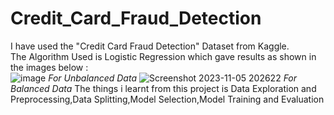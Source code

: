 # Credit_Card_Fraud_Detection
I have used the "Credit Card Fraud Detection" Dataset from Kaggle.
<br>
The Algorithm Used is Logistic Regression which gave results as shown in the images below : 
<br>
![image](https://github.com/AMR9871/Credit_Card_Fraud_Detection/assets/113165027/4defa3ee-58ef-42a9-a141-2b38a2efaa54)
*For Unbalanced Data*
![Screenshot 2023-11-05 202622](https://github.com/AMR9871/Credit_Card_Fraud_Detection/assets/113165027/d9830e54-12d8-45e4-8e9b-fc004579a364)
*For Balanced Data*
The things i learnt from this project is Data Exploration and Preprocessing,Data Splitting,Model Selection,Model Training and Evaluation 
